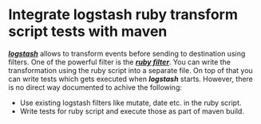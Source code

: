 # Integrate logstash ruby transform script tests with maven
[_**logstash**_](https://www.elastic.co/products/logstash) allows to transform events before sending to destination using filters. One of the powerful filter is the [_**ruby filter**_](https://www.elastic.co/guide/en/logstash/current/plugins-filters-ruby.html). You can write the transformation using the ruby script into a separate file. On top of that you can write tests which gets executed when _**logstash**_ starts. However, there is no direct way documented to achive the following:
* Use existing logstash filters like mutate, date etc. in the ruby script.
* Write tests for ruby script and execute those as part of maven build.